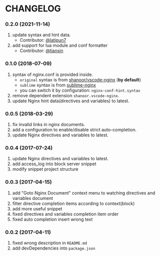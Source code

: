 # CHANGELOG

### 0.2.0 (2021-11-14)

1. update syntax and hint data.
	- Contributor: [@latipun7](https://github.com/latipun7)
2. add support for lua module and conf formatter
	- Contributor: [@tiansin](https://github.com/tiansin)

### 0.1.0 (2018-07-09)

1. syntax of nginx.conf is provided inside.
	- `original` syntax is from [shanoor/vscode-nginx][shanoor-syntax] (**by default**)
	- `sublime` syntax is from [sublime-nginx][sublime-syntax]
	- you can switch it by configuration: `nginx-conf-hint.syntax`
2. remove dependent extension `shanoor.vscode-nginx`.
3. update Nginx hint data(directives and variables) to latest.

### 0.0.5 (2018-03-29)

1. fix invalid links in nginx documents.
2. add a configuration to enable/disable strict auto-completion.
3. update Nginx directives and variables to latest.

### 0.0.4 (2017-07-24)

1. update Nginx directives and variables to latest.
2. add access_log into block server snippet
3. modify snippet project structure

### 0.0.3 (2017-04-15)

1. add "Goto Nginx Document" context menu to watching directives and variables document
2. filter directive completion items according to context(block)
3. add more useful snippet
4. fixed directives and variables completion item order 
5. fixed auto completion insert wrong text

### 0.0.2 (2017-04-11)

1. fixed wrong description in `README.md`
2. add devDependencies into `package.json`

[shanoor-syntax]: https://github.com/shanoor/vscode-nginx/blob/master/syntaxes/nginx.tmLanguage
[sublime-syntax]: https://github.com/brandonwamboldt/sublime-nginx/blob/master/Syntaxes/nginx.tmLanguage
